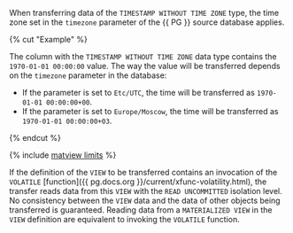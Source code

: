 
When transferring data of the `TIMESTAMP WITHOUT TIME ZONE` type, the time zone set in the `timezone` parameter of the {{ PG }} source database applies.

{% cut "Example" %}

The column with the `TIMESTAMP WITHOUT TIME ZONE` data type contains the `1970-01-01 00:00:00` value. The way the value will be transferred depends on the `timezone` parameter in the database:

* If the parameter is set to `Etc/UTC`, the time will be transferred as `1970-01-01 00:00:00+00`.
* If the parameter is set to `Europe/Moscow`, the time will be transferred as `1970-01-01 00:00:00+03`.

{% endcut %}

{% include [matview limits](../pg-gp-matview.md) %}

If the definition of the `VIEW` to be transferred contains an invocation of the `VOLATILE` [function]({{ pg.docs.org }}/current/xfunc-volatility.html), the transfer reads data from this `VIEW` with the `READ UNCOMMITTED` isolation level. No consistency between the `VIEW` data and the data of other objects being transferred is guaranteed. Reading data from a `MATERIALIZED VIEW` in the `VIEW` definition are equivalent to invoking the `VOLATILE` function.
